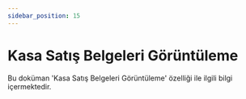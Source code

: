 ```yaml
---
sidebar_position: 15
---
```


# Kasa Satış Belgeleri Görüntüleme

Bu doküman 'Kasa Satış Belgeleri Görüntüleme' özelliği ile ilgili bilgi içermektedir.